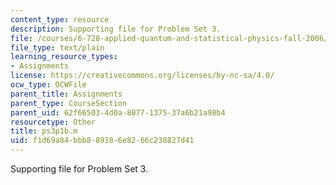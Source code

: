```yaml
---
content_type: resource
description: Supporting file for Problem Set 3.
file: /courses/6-728-applied-quantum-and-statistical-physics-fall-2006/f1d69a84bbb889186e8266c238827d41_ps3p1b.m
file_type: text/plain
learning_resource_types:
- Assignments
license: https://creativecommons.org/licenses/by-nc-sa/4.0/
ocw_type: OCWFile
parent_title: Assignments
parent_type: CourseSection
parent_uid: 62f66503-4d0a-8077-1375-37a6b21a98b4
resourcetype: Other
title: ps3p1b.m
uid: f1d69a84-bbb8-8918-6e82-66c238827d41
---
```

Supporting file for Problem Set 3.